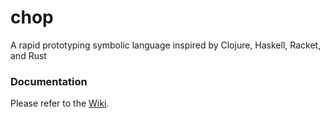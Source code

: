 # chop
A rapid prototyping symbolic language inspired by Clojure, Haskell, Racket, and Rust

### Documentation
Please refer to the [Wiki](https://github.com/chop-lang/chop/wiki).
